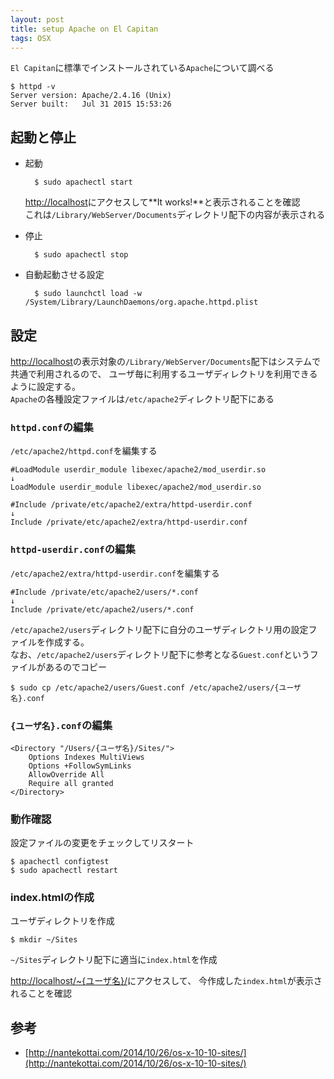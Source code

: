 ```yaml
---
layout: post
title: setup Apache on El Capitan
tags: OSX
---
```


`El Capitan`に標準でインストールされている`Apache`について調べる

	$ httpd -v
	Server version: Apache/2.4.16 (Unix)
	Server built:   Jul 31 2015 15:53:26

## 起動と停止

* 起動

		$ sudo apachectl start

	[http://localhost](http://localhost)にアクセスして**It works!**と表示されることを確認  
	これは`/Library/WebServer/Documents`ディレクトリ配下の内容が表示される

* 停止

		$ sudo apachectl stop

* 自動起動させる設定

		$ sudo launchctl load -w /System/Library/LaunchDaemons/org.apache.httpd.plist

## 設定

[http://localhost](http://localhost)の表示対象の`/Library/WebServer/Documents`配下はシステムで共通で利用されるので、
ユーザ毎に利用するユーザディレクトリを利用できるように設定する。  
`Apache`の各種設定ファイルは`/etc/apache2`ディレクトリ配下にある  

### `httpd.conf`の編集

`/etc/apache2/httpd.conf`を編集する

	#LoadModule userdir_module libexec/apache2/mod_userdir.so
	↓
	LoadModule userdir_module libexec/apache2/mod_userdir.so

	#Include /private/etc/apache2/extra/httpd-userdir.conf
	↓
	Include /private/etc/apache2/extra/httpd-userdir.conf


### `httpd-userdir.conf`の編集
`/etc/apache2/extra/httpd-userdir.conf`を編集する

	#Include /private/etc/apache2/users/*.conf
	↓
	Include /private/etc/apache2/users/*.conf

`/etc/apache2/users`ディレクトリ配下に自分のユーザディレクトリ用の設定ファイルを作成する。  
なお、`/etc/apache2/users`ディレクトリ配下に参考となる`Guest.conf`というファイルがあるのでコピー

	$ sudo cp /etc/apache2/users/Guest.conf /etc/apache2/users/{ユーザ名}.conf

### `{ユーザ名}.conf`の編集

	<Directory "/Users/{ユーザ名}/Sites/">
        Options Indexes MultiViews
        Options +FollowSymLinks
        AllowOverride All
        Require all granted
	</Directory>

### 動作確認

設定ファイルの変更をチェックしてリスタート

	$ apachectl configtest
	$ sudo apachectl restart

### index.htmlの作成

ユーザディレクトリを作成

	$ mkdir ~/Sites

`~/Sites`ディレクトリ配下に適当に`index.html`を作成

[http://localhost/~{ユーザ名}/](http://localhost/~{ユーザ名}/)にアクセスして、
今作成した`index.html`が表示されることを確認

## 参考

* [http://nantekottai.com/2014/10/26/os-x-10-10-sites/](http://nantekottai.com/2014/10/26/os-x-10-10-sites/)